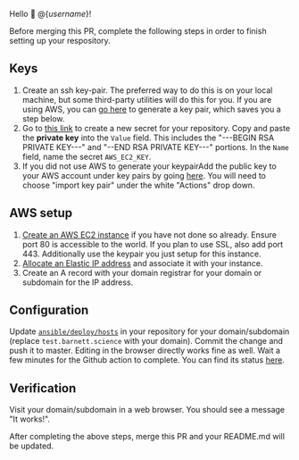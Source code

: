 Hello :wave: @{_username_}!

Before merging this PR, complete the following steps in order to finish setting up your respository.

## Keys

1. Create an ssh key-pair. The preferred way to do this is on your local machine, but some third-party utilities will do this for you. If you are using AWS, you can [go here](https://console.aws.amazon.com/ec2/v2/home?region=us-east-1#CreateKeyPair:) to generate a key pair, which saves you a step below.
2. Go to <a href="https://github.com/{_username_}/{_repo_name_}/settings/secrets/new" target="_blank">this link</a> to create a new secret for your repository.  Copy and paste the **private key** into the `Value` field. This includes the "---BEGIN RSA PRIVATE KEY---" and "--END RSA PRIVATE KEY---" portions. In the `Name` field, name the secret `AWS_EC2_KEY`.  
3. If you did not use AWS to generate your keypairAdd the public key to your AWS account under key pairs by going <a href="https://console.aws.amazon.com/ec2/#KeyPairs:" target="_blank">here</a>. You will need to choose "import key pair" under the white "Actions" drop down.

## AWS setup

1. <a href="https://console.aws.amazon.com/ec2#LaunchInstanceWizard:" target="_blank">Create an AWS EC2 instance</a> if you have not done so already. Ensure port 80 is accessible to the world. If you plan to use SSL, also add port 443. Additionally use the keypair you just setup for this instance.
2. <a href="https://console.aws.amazon.com/ec2#AllocateAddress:">Allocate an Elastic IP address</a> and associate it with your instance. 
3. Create an A record with your domain registrar for your domain or subdomain for the IP address.

## Configuration

Update <a href="https://github.com/{_username_}/{_repo_name_}/edit/master/ansible/deploy/hosts">`ansible/deploy/hosts`</a> in your repository for your domain/subdomain (replace `test.barnett.science` with your domain). Commit the change and push it to master. Editing in the browser directly works fine as well. Wait a few minutes for the Github action to complete. You can find its status [here](https://github.com/{_username_}/{_repo_name_}/actions).

## Verification

Visit your domain/subdomain in a web browser. You should see a message "It works!".

After completing the above steps, merge this PR and your README.md will be updated.
